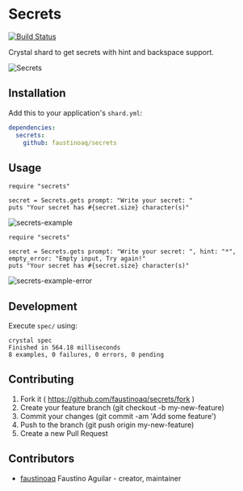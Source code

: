 # Secrets

[![Build Status](https://travis-ci.org/faustinoaq/secrets.svg?branch=master)](https://travis-ci.org/faustinoaq/secrets)

Crystal shard to get secrets with hint and backspace support.

![Secrets](https://i.imgur.com/R52pscI.png "Secrets")

## Installation

Add this to your application's `shard.yml`:

```yaml
dependencies:
  secrets:
    github: faustinoaq/secrets
```

## Usage

```crystal
require "secrets"

secret = Secrets.gets prompt: "Write your secret: "
puts "Your secret has #{secret.size} character(s)"
```

![secrets-example](https://i.imgur.com/i6XzYPn.gif "Getting secrets...")

```crystal
require "secrets"

secret = Secrets.gets prompt: "Write your secret: ", hint: "*", empty_error: "Empty input, Try again!"
puts "Your secret has #{secret.size} character(s)"
```

![secrets-example-error](https://i.imgur.com/ZLriiBx.gif "No empty secrets!")

## Development

Execute `spec/` using:

```
crystal spec
Finished in 564.18 milliseconds
8 examples, 0 failures, 0 errors, 0 pending
```

## Contributing

1. Fork it ( https://github.com/faustinoaq/secrets/fork )
2. Create your feature branch (git checkout -b my-new-feature)
3. Commit your changes (git commit -am 'Add some feature')
4. Push to the branch (git push origin my-new-feature)
5. Create a new Pull Request

## Contributors

- [faustinoaq](https://github.com/faustinoaq) Faustino Aguilar - creator, maintainer
